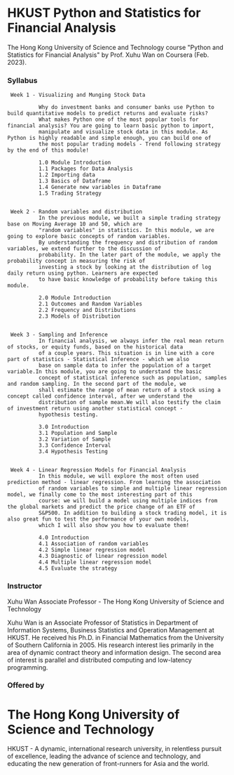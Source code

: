 # HKUST Python and Statistics for Financial Analysis
The Hong Kong University of Science and Technology course "Python and Statistics for Financial Analysis" by Prof. Xuhu Wan on Coursera (Feb. 2023).


### Syllabus

     Week 1 - Visualizing and Munging Stock Data
     
              Why do investment banks and consumer banks use Python to build quantitative models to predict returns and evaluate risks? 
              What makes Python one of the most popular tools for financial analysis? You are going to learn basic python to import, 
              manipulate and visualize stock data in this module. As Python is highly readable and simple enough, you can build one of 
              the most popular trading models - Trend following strategy by the end of this module!
              
              1.0 Module Introduction
              1.1 Packages for Data Analysis
              1.2 Importing data
              1.3 Basics of Dataframe
              1.4 Generate new variables in Dataframe
              1.5 Trading Strategy
     
     
     Week 2 - Random variables and distribution
              In the previous module, we built a simple trading strategy base on Moving Average 10 and 50, which are 
              "random variables" in statistics. In this module, we are going to explore basic concepts of random variables. 
              By understanding the frequency and distribution of random variables, we extend further to the discussion of 
              probability. In the later part of the module, we apply the probability concept in measuring the risk of 
              investing a stock by looking at the distribution of log daily return using python. Learners are expected 
              to have basic knowledge of probability before taking this module.
     
              2.0 Module Introduction
              2.1 Outcomes and Random Variables
              2.2 Frequency and Distributions
              2.3 Models of Distribution
     
     
     Week 3 - Sampling and Inference 
              In financial analysis, we always infer the real mean return of stocks, or equity funds, based on the historical data 
              of a couple years. This situation is in line with a core part of statistics - Statistical Inference - which we also 
              base on sample data to infer the population of a target variable.In this module, you are going to understand the basic 
              concept of statistical inference such as population, samples and random sampling. In the second part of the module, we 
              shall estimate the range of mean return of a stock using a concept called confidence interval, after we understand the
              distribution of sample mean.We will also testify the claim of investment return using another statistical concept - 
              hypothesis testing.
              
              3.0 Introduction
              3.1 Population and Sample
              3.2 Variation of Sample
              3.3 Confidence Interval
              3.4 Hypothesis Testing
     
     
     Week 4 - Linear Regression Models for Financial Analysis
              In this module, we will explore the most often used prediction method - linear regression. From learning the association 
              of random variables to simple and multiple linear regression model, we finally come to the most interesting part of this 
              course: we will build a model using multiple indices from the global markets and predict the price change of an ETF of 
              S&P500. In addition to building a stock trading model, it is also great fun to test the performance of your own models, 
              which I will also show you how to evaluate them!
              
              4.0 Introduction
              4.1 Association of random variables
              4.2 Simple linear regression model
              4.3 Diagnostic of linear regression model
              4.4 Multiple linear regression model
              4.5 Evaluate the strategy
      

### Instructor

Xuhu Wan
Associate Professor - The Hong Kong University of Science and Technology

Xuhu Wan is an Associate Professor of Statistics in Department of Information Systems, Business Statistics and Operation Management at HKUST. He received his Ph.D. in Financial Mathematics from the University of Southern California in 2005. His research interest lies primarily in the area of dynamic contract theory and information design. The second area of interest is parallel and distributed computing and low-latency programming.


### Offered by

# The Hong Kong University of Science and Technology

HKUST - A dynamic, international research university, in relentless pursuit of excellence, leading the advance of science and technology, and educating the new generation of front-runners for Asia and the world.
